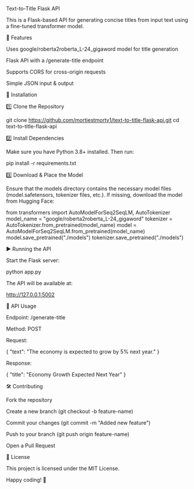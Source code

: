 Text-to-Title Flask API

This is a Flask-based API for generating concise titles from input text using a fine-tuned transformer model.

🚀 Features

Uses google/roberta2roberta_L-24_gigaword model for title generation

Flask API with a /generate-title endpoint

Supports CORS for cross-origin requests

Simple JSON input & output

📌 Installation

1️⃣ Clone the Repository

git clone https://github.com/mortiestmorty1/text-to-title-flask-api.git
cd text-to-title-flask-api

2️⃣ Install Dependencies

Make sure you have Python 3.8+ installed. Then run:

pip install -r requirements.txt

3️⃣ Download & Place the Model

Ensure that the models directory contains the necessary model files (model.safetensors, tokenizer files, etc.). If missing, download the model from Hugging Face:

from transformers import AutoModelForSeq2SeqLM, AutoTokenizer
model_name = "google/roberta2roberta_L-24_gigaword"
tokenizer = AutoTokenizer.from_pretrained(model_name)
model = AutoModelForSeq2SeqLM.from_pretrained(model_name)
model.save_pretrained("./models")
tokenizer.save_pretrained("./models")

▶️ Running the API

Start the Flask server:

  python app.py

The API will be available at:

  http://127.0.0.1:5002

📡 API Usage

Endpoint: /generate-title

Method: POST

Request:

{
  "text": "The economy is expected to grow by 5% next year."
}

Response:

{
  "title": "Economy Growth Expected Next Year"
}

🛠️ Contributing

Fork the repository

Create a new branch (git checkout -b feature-name)

Commit your changes (git commit -m "Added new feature")

Push to your branch (git push origin feature-name)

Open a Pull Request

📜 License

This project is licensed under the MIT License.

Happy coding! 🚀

